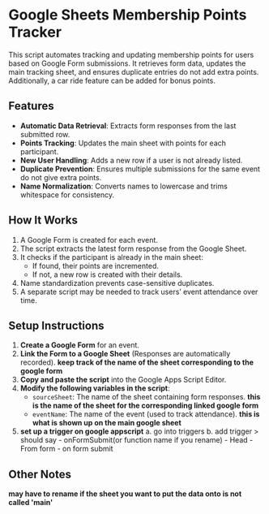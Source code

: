 # Google Sheets Membership Points Tracker

This script automates tracking and updating membership points for users based on Google Form submissions. It retrieves form data, updates the main tracking sheet, and ensures duplicate entries do not add extra points. Additionally, a car ride feature can be added for bonus points.

## Features

- **Automatic Data Retrieval**: Extracts form responses from the last submitted row.
- **Points Tracking**: Updates the main sheet with points for each participant.
- **New User Handling**: Adds a new row if a user is not already listed.
- **Duplicate Prevention**: Ensures multiple submissions for the same event do not give extra points.
- **Name Normalization**: Converts names to lowercase and trims whitespace for consistency.

## How It Works

1. A Google Form is created for each event.
2. The script extracts the latest form response from the Google Sheet.
3. It checks if the participant is already in the main sheet:
   - If found, their points are incremented.
   - If not, a new row is created with their details.
4. Name standardization prevents case-sensitive duplicates.
5. A separate script may be needed to track users’ event attendance over time.

## Setup Instructions

1. **Create a Google Form** for an event.
2. **Link the Form to a Google Sheet** (Responses are automatically recorded).
    **keep track of the name of the sheet corresponding to the google form**
3. **Copy and paste the script** into the Google Apps Script Editor.
4. **Modify the following variables in the script**:
   - `sourceSheet`: The name of the sheet containing form responses.
    **this is the name of the sheet for the corresponding linked google form** 
   - `eventName`: The name of the event (used to track attendance).
        **this is what is shown up on the main google sheet** 
5. **set up a trigger on google appscript**
    a. go into triggers 
    b. add trigger 
        > should say 
            - onFormSubmit(or function name if you rename)
            - Head
            - From form
            - on form submit





## Other Notes
**may have to rename if the sheet you want to put the data onto is not called 'main'** 